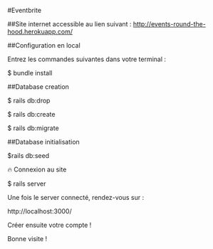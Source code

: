 #Eventbrite

##Site internet accessible au lien suivant : http://events-round-the-hood.herokuapp.com/

##Configuration en local

Entrez les commandes suivantes dans votre terminal  :

$ bundle install

##Database creation

$ rails db:drop

$ rails db:create

$ rails db:migrate

##Database initialisation

$rails db:seed

🔥 Connexion au site

$ rails server

Une fois le server connecté, rendez-vous sur :

http://localhost:3000/

Créer ensuite votre compte !

Bonne visite !


